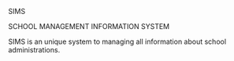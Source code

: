 SIMS

SCHOOL MANAGEMENT INFORMATION SYSTEM

SIMS is an unique system to managing all information about school administrations.
